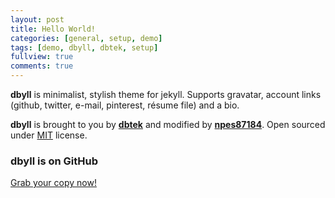 ```yaml
---
layout: post
title: Hello World!
categories: [general, setup, demo]
tags: [demo, dbyll, dbtek, setup]
fullview: true
comments: true
---
```


**dbyll** is minimalist, stylish theme for jekyll. Supports gravatar, account links (github, twitter, e-mail, pinterest, résume file) and a bio.  

**dbyll** is brought to you by **[dbtek](http://ismaildemirbilek.com)** and modified by **[npes87184](https://github.com/npes87184)**. Open sourced under [MIT](http://opensource.org/licenses/MIT) license.

### dbyll is on GitHub

<a class="btn btn-default" href="https://github.com/npes87184/dbyll">Grab your copy now!</a>
